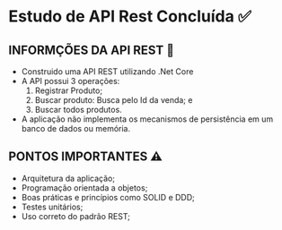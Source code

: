 # Estudo de API Rest Concluída ✅
## INFORMÇÕES DA API REST 📝
- Construido uma API REST utilizando .Net Core
- A API possui 3 operações:
  1) Registrar Produto;
  2) Buscar produto: Busca pelo Id da venda; e
  3) Buscar todos produtos.
- A aplicação não implementa os mecanismos de persistência em um banco de dados ou memória.

## PONTOS IMPORTANTES ⚠️
 - Arquitetura da aplicação;
 - Programação orientada a objetos;
 - Boas práticas e princípios como SOLID e DDD;
 - Testes unitários;
 - Uso correto do padrão REST;